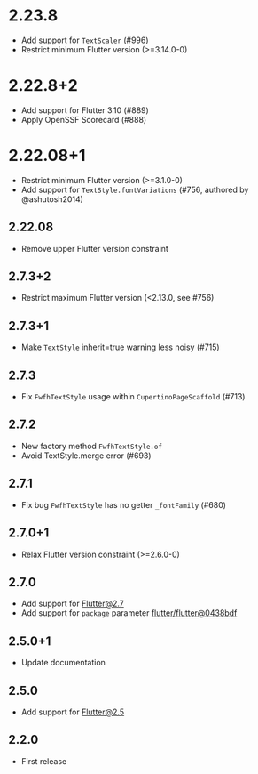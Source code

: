 # 2.23.8

- Add support for `TextScaler` (#996)
- Restrict minimum Flutter version (>=3.14.0-0)

# 2.22.8+2

- Add support for Flutter 3.10 (#889)
- Apply OpenSSF Scorecard (#888)

# 2.22.08+1

- Restrict minimum Flutter version (>=3.1.0-0)
- Add support for `TextStyle.fontVariations` (#756, authored by @ashutosh2014)

## 2.22.08

- Remove upper Flutter version constraint

## 2.7.3+2

- Restrict maximum Flutter version (<2.13.0, see #756)

## 2.7.3+1

- Make `TextStyle` inherit=true warning less noisy (#715)

## 2.7.3

- Fix `FwfhTextStyle` usage within `CupertinoPageScaffold` (#713)

## 2.7.2

- New factory method `FwfhTextStyle.of`
- Avoid TextStyle.merge error (#693)

## 2.7.1

- Fix bug `FwfhTextStyle` has no getter `_fontFamily` (#680)

## 2.7.0+1

- Relax Flutter version constraint (>=2.6.0-0)

## 2.7.0

- Add support for Flutter@2.7
- Add support for `package` parameter [flutter/flutter@0438bdf](https://github.com/flutter/flutter/commit/0438bdfe126b7e890064e0b81a22ade4bbecc8bf)

## 2.5.0+1

- Update documentation

## 2.5.0

- Add support for Flutter@2.5

## 2.2.0

- First release
